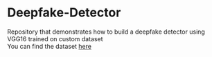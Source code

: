 # Deepfake-Detector
Repository that demonstrates how to build a deepfake detector using VGG16 trained on custom dataset <br>
You can find the dataset [here](https://cainvas-static.s3.amazonaws.com/media/user_data/cainvas-admin/realVSfake.zip)
